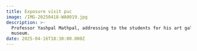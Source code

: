 ```yaml
---
title: Exposure visit puc
image: /IMG-20250418-WA0019.jpg
description: >-
  Professor Yashpal Mathpal, addressing to the students for his art gallery and
  museum.
date: 2025-04-16T18:30:00.000Z
---
```



